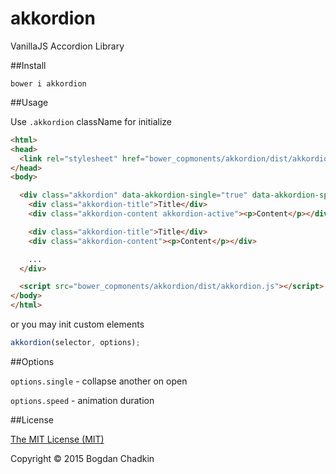 # akkordion
VanillaJS Accordion Library

##Install

```
bower i akkordion
```

##Usage

Use `.akkordion` className for initialize

```html
<html>
<head>
  <link rel="stylesheet" href="bower_copmonents/akkordion/dist/akkordion.css">
</head>
<body>

  <div class="akkordion" data-akkordion-single="true" data-akkordion-speed="400">
    <div class="akkordion-title">Title</div>
    <div class="akkordion-content akkordion-active"><p>Content</p></div>

    <div class="akkordion-title">Title</div>
    <div class="akkordion-content"><p>Content</p></div>

    ...
  </div>

  <script src="bower_copmonents/akkordion/dist/akkordion.js"></script>
</body>
</html>
```

or you may init custom elements

```js
akkordion(selector, options);
```

##Options

`options.single` - collapse another on open

`options.speed` - animation duration



##License

[The MIT License (MIT)](LICENSE)

Copyright &copy; 2015 Bogdan Chadkin
